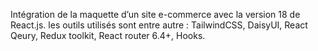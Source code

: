 Intégration de la maquette d’un site e-commerce avec la version 18 de React.js. les outils utilisés sont entre autre : TailwindCSS, DaisyUI, React Qeury, Redux toolkit, React router 6.4+, Hooks.
